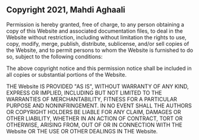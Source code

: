## Copyright 2021, Mahdi Aghaali

Permission is hereby granted, free of charge, to any person obtaining a copy of this Website and associated documentation files, to deal in the Website without restriction, including without limitation the rights to use, copy, modify, merge, publish, distribute, sublicense, and/or sell copies of the Website, and to permit persons to whom the Website is furnished to do so, subject to the following conditions:

The above copyright notice and this permission notice shall be included in all copies or substantial portions of the Website.

THE Website IS PROVIDED "AS IS", WITHOUT WARRANTY OF ANY KIND, EXPRESS OR IMPLIED, INCLUDING BUT NOT LIMITED TO THE WARRANTIES OF MERCHANTABILITY, FITNESS FOR A PARTICULAR PURPOSE AND NONINFRINGEMENT. IN NO EVENT SHALL THE AUTHORS OR COPYRIGHT HOLDERS BE LIABLE FOR ANY CLAIM, DAMAGES OR OTHER LIABILITY, WHETHER IN AN ACTION OF CONTRACT, TORT OR OTHERWISE, ARISING FROM, OUT OF OR IN CONNECTION WITH THE Website OR THE USE OR OTHER DEALINGS IN THE Website.

